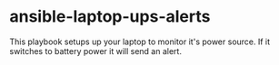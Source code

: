 # ansible-laptop-ups-alerts
This playbook setups up your laptop to monitor it's power source. If it switches to battery power it will send an alert.

